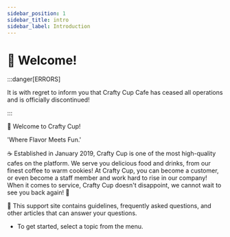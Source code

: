 ```yaml
---
sidebar_position: 1
sidebar_title: intro
sidebar_label: Introduction
---
```


# 👋 Welcome!

:::danger[ERRORS]

It is with regret to inform you that Crafty Cup Cafe has ceased all operations and is officially discontinued!

:::


🌙 Welcome to Crafty Cup!

'Where Flavor Meets Fun.'

☕ Established in January 2019, Crafty Cup is one of the most high-quality cafes on the platform. We serve you delicious food and drinks, from our finest coffee to warm cookies! At Crafty Cup, you can become a customer, or even become a staff member and work hard to rise in our company! When it comes to service, Crafty Cup doesn't disappoint, we cannot wait to see you back again! 📝

🔎 This support site contains guidelines, frequently asked questions, and other articles that can answer your questions.
- To get started, select a topic from the menu.
